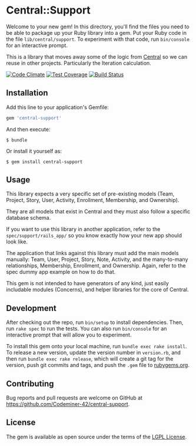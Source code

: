 # Central::Support

Welcome to your new gem! In this directory, you'll find the files you need to be able to package up your Ruby library into a gem. Put your Ruby code in the file `lib/central/support`. To experiment with that code, run `bin/console` for an interactive prompt.

This is a library that moves away some of the logic from [Central](https://github.com/Codeminer42/cm42-central) so we can reuse in other projects. Particularly the Iteration calculation.

[![Code Climate](https://codeclimate.com/repos/57e072af8a0f4603260024d5/badges/3ed30d50ad1a44162204/gpa.svg)](https://codeclimate.com/repos/57e072af8a0f4603260024d5/feed)
[![Test Coverage](https://codeclimate.com/repos/57e072af8a0f4603260024d5/badges/3ed30d50ad1a44162204/coverage.svg)](https://codeclimate.com/repos/57e072af8a0f4603260024d5/coverage)
[![Build Status](https://travis-ci.org/Codeminer42/cm42-central-support.svg?branch=master)](https://travis-ci.org/Codeminer42/cm42-central-support)

## Installation

Add this line to your application's Gemfile:

```ruby
gem 'central-support'
```

And then execute:

    $ bundle

Or install it yourself as:

    $ gem install central-support

## Usage

This library expects a very specific set of pre-existing models (Team, Project, Story, User, Activity, Enrollment, Membership, and Ownership).

They are all models that exist in Central and they must also follow a specific database schema.

If you want to use this library in another application, refer to the `spec/support/rails_app/` so you know exactly how your new app should look like.

The application that links against this library must add the main models manually: Team, User, Project, Story, Note, Activity, and the many-to-many relationships, Membership, Enrollment, and Ownership. Again, refer to the spec dummy app example on how to do that.

This gem is not intended to have generators of any kind, just easily includable modules (Concerns), and helper libraries for the core of Central.

## Development

After checking out the repo, run `bin/setup` to install dependencies. Then, run `rake spec` to run the tests. You can also run `bin/console` for an interactive prompt that will allow you to experiment.

To install this gem onto your local machine, run `bundle exec rake install`. To release a new version, update the version number in `version.rb`, and then run `bundle exec rake release`, which will create a git tag for the version, push git commits and tags, and push the `.gem` file to [rubygems.org](https://rubygems.org).

## Contributing

Bug reports and pull requests are welcome on GitHub at https://github.com/Codeminer-42/central-support.


## License

The gem is available as open source under the terms of the [LGPL License](https://www.gnu.org/licenses/lgpl-3.0.en.html).


